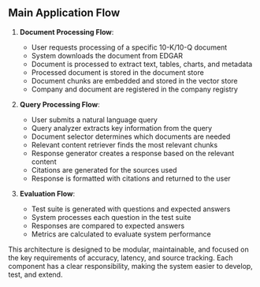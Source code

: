 ## Main Application Flow

1. **Document Processing Flow**:

   - User requests processing of a specific 10-K/10-Q document
   - System downloads the document from EDGAR
   - Document is processed to extract text, tables, charts, and metadata
   - Processed document is stored in the document store
   - Document chunks are embedded and stored in the vector store
   - Company and document are registered in the company registry

2. **Query Processing Flow**:

   - User submits a natural language query
   - Query analyzer extracts key information from the query
   - Document selector determines which documents are needed
   - Relevant content retriever finds the most relevant chunks
   - Response generator creates a response based on the relevant content
   - Citations are generated for the sources used
   - Response is formatted with citations and returned to the user

3. **Evaluation Flow**:
   - Test suite is generated with questions and expected answers
   - System processes each question in the test suite
   - Responses are compared to expected answers
   - Metrics are calculated to evaluate system performance

This architecture is designed to be modular, maintainable, and focused on the key requirements of accuracy, latency, and source tracking. Each component has a clear responsibility, making the system easier to develop, test, and extend.
